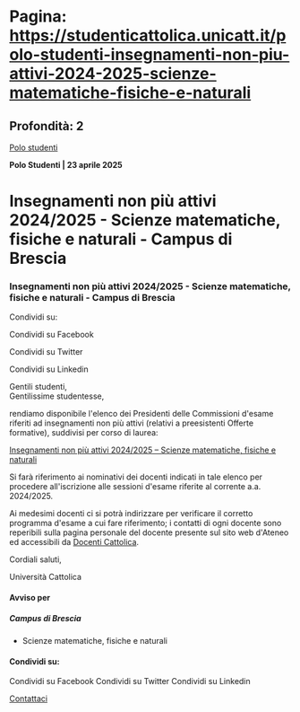 # Pagina: https://studenticattolica.unicatt.it/polo-studenti-insegnamenti-non-piu-attivi-2024-2025-scienze-matematiche-fisiche-e-naturali

## Profondità: 2

[Polo studenti](avvisi-polo-studenti)


**Polo Studenti
| 23 aprile 2025**

# Insegnamenti non più attivi 2024/2025 - Scienze matematiche, fisiche e naturali - Campus di Brescia

### Insegnamenti non più attivi 2024/2025 - Scienze matematiche, fisiche e naturali - Campus di Brescia

Condividi su:

Condividi su Facebook

Condividi su Twitter

Condividi su Linkedin

Gentili studenti,  
Gentilissime studentesse,

rendiamo disponibile l'elenco dei Presidenti delle Commissioni d'esame riferiti ad insegnamenti non più attivi (relativi a preesistenti Offerte formative), suddivisi per corso di laurea:

[Insegnamenti non più attivi 2024/2025 – Scienze matematiche, fisiche e naturali](Insegnamenti%20non%20pi%c3%b9%20attivi%202024-2025_Scienze%20matematiche%20fisiche%20e%20naturali%202.pdf)

Si farà riferimento ai nominativi dei docenti indicati in tale elenco per procedere all'iscrizione alle sessioni d'esame riferite al corrente a.a. 2024/2025.

Ai medesimi docenti ci si potrà indirizzare per verificare il corretto programma d'esame a cui fare riferimento; i contatti di ogni docente sono reperibili sulla pagina personale del docente presente sul sito web d'Ateneo ed accessibili da [Docenti Cattolica](https://docenti.unicatt.it/ppd2/it/home).

Cordiali saluti,

Università Cattolica

#### Avviso per

##### Campus di Brescia

* Scienze matematiche, fisiche e naturali

#### Condividi su:

Condividi su Facebook
Condividi su Twitter
Condividi su Linkedin

[Contattaci](home-contatti "Contattaci")